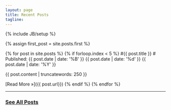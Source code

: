 ```yaml
---
layout: page
title: Recent Posts
tagline: 
---
```

{% include JB/setup %}

{% assign first_post = site.posts.first %}                                                                                                                                                                  

{% for post in site.posts %}
    {% if forloop.index < 5 %}
#{{ post.title }} # 
Published:
<span class="month"><abbr>{{ post.date | date: '%B' }}</abbr></span>
<span class="day">{{ post.date | date: '%d' }}</span>
<span class="year">{{ post.date | date: '%Y' }}</span>


{{ post.content | truncatewords: 250 }}

[Read More &raquo;]({{ post.url}})
    {% endif %}
{% endfor %}

-----------------------------------

### [See All Posts](/archive.html) ###
